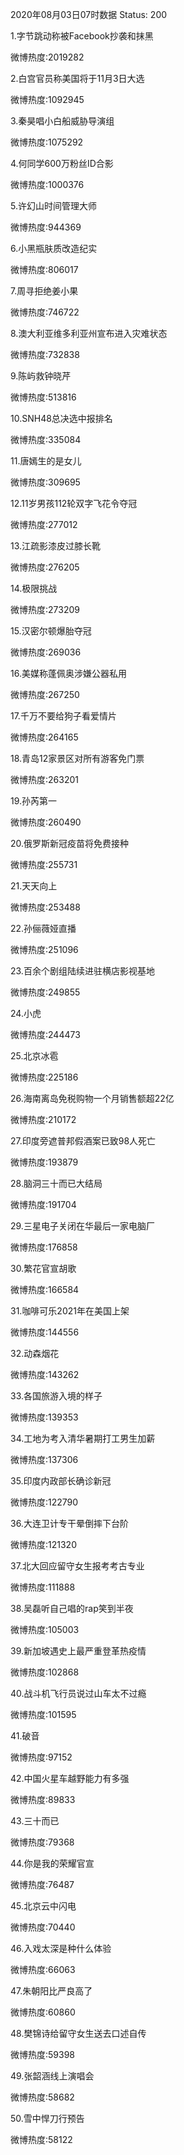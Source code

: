 2020年08月03日07时数据
Status: 200

1.字节跳动称被Facebook抄袭和抹黑

微博热度:2019282

2.白宫官员称美国将于11月3日大选

微博热度:1092945

3.秦昊唱小白船威胁导演组

微博热度:1075292

4.何同学600万粉丝ID合影

微博热度:1000376

5.许幻山时间管理大师

微博热度:944369

6.小黑瓶肤质改造纪实

微博热度:806017

7.周寻拒绝姜小果

微博热度:746722

8.澳大利亚维多利亚州宣布进入灾难状态

微博热度:732838

9.陈屿救钟晓芹

微博热度:513816

10.SNH48总决选中报排名

微博热度:335084

11.唐嫣生的是女儿

微博热度:309695

12.11岁男孩112轮双字飞花令夺冠

微博热度:277012

13.江疏影漆皮过膝长靴

微博热度:276205

14.极限挑战

微博热度:273209

15.汉密尔顿爆胎夺冠

微博热度:269036

16.美媒称蓬佩奥涉嫌公器私用

微博热度:267250

17.千万不要给狗子看爱情片

微博热度:264165

18.青岛12家景区对所有游客免门票

微博热度:263201

19.孙芮第一

微博热度:260490

20.俄罗斯新冠疫苗将免费接种

微博热度:255731

21.天天向上

微博热度:253488

22.孙俪薇娅直播

微博热度:251096

23.百余个剧组陆续进驻横店影视基地

微博热度:249855

24.小虎

微博热度:244473

25.北京冰雹

微博热度:225186

26.海南离岛免税购物一个月销售额超22亿

微博热度:210172

27.印度旁遮普邦假酒案已致98人死亡

微博热度:193879

28.脑洞三十而已大结局

微博热度:191704

29.三星电子关闭在华最后一家电脑厂

微博热度:176858

30.繁花官宣胡歌

微博热度:166584

31.咖啡可乐2021年在美国上架

微博热度:144556

32.动森烟花

微博热度:143262

33.各国旅游入境的样子

微博热度:139353

34.工地为考入清华暑期打工男生加薪

微博热度:137306

35.印度内政部长确诊新冠

微博热度:122790

36.大连卫计专干晕倒摔下台阶

微博热度:121320

37.北大回应留守女生报考考古专业

微博热度:111888

38.吴磊听自己唱的rap笑到半夜

微博热度:105003

39.新加坡遇史上最严重登革热疫情

微博热度:102868

40.战斗机飞行员说过山车太不过瘾

微博热度:101595

41.破音

微博热度:97152

42.中国火星车越野能力有多强

微博热度:89833

43.三十而已

微博热度:79368

44.你是我的荣耀官宣

微博热度:76487

45.北京云中闪电

微博热度:70440

46.入戏太深是种什么体验

微博热度:66063

47.朱朝阳比严良高了

微博热度:60860

48.樊锦诗给留守女生送去口述自传

微博热度:59398

49.张韶涵线上演唱会

微博热度:58682

50.雪中悍刀行预告

微博热度:58122


